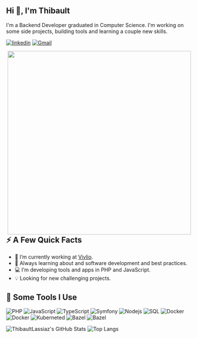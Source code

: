 ## Hi 👋, I'm Thibault

I'm a Backend Developer graduated in Computer Science. I'm working on some side projects, building tools and learning a couple new skills.

[![linkedin](https://img.shields.io/badge/-@thibaultlassiaz-0077B5?style=flat-square&amp;labelColor=0077B5&amp;logo=LinkedIn&amp;link=https://www.linkedin.com/in/thibaultlassiaz/)](https://www.linkedin.com/in/thibaultlassiaz/)
[![Gmail](https://img.shields.io/badge/-thibaultlassiaz-c14438?style=flat-square&logo=Gmail&logoColor=white)](mailto:lassiazt.info@gmail.com)

<img align="right" src="https://i.imgur.com/vj4qgex.png" width="500"/>

<h2>⚡️ A Few Quick Facts</h2>

- 🌃 I’m currently working at [Vivlio].
- 🧐 Always learning about and software development and best practices.
- 💻 I’m developing tools and apps in PHP and JavaScript.
- 💡 Looking for new challenging projects.

<h2>🚀 Some Tools I Use</h2 >

<p align="left">

<img alt="PHP" src="https://img.shields.io/badge/-PHP-777BB4?style=flat-square&logo=php&logoColor=white" />
<img alt="JavaScript" src="https://img.shields.io/badge/-JavaScript-F0DB4F?style=flat-square&logo=javascript&logoColor=black" />
<img alt="TypeScript" src="https://img.shields.io/badge/-TypeScript-007ACC?style=flat-square&logo=typescript&logoColor=white" />
<img alt="Symfony" src="https://img.shields.io/badge/-Symfony-000000?style=flat-square&logo=symfony&logoColor=white" />
<img alt="Nodejs" src="https://img.shields.io/badge/-Node.js-43853d?style=flat-square&logo=Node.js&logoColor=white" />
<img alt="SQL" src="https://img.shields.io/badge/-SQL-4479A1?style=flat-square&logo=postgresql&logoColor=white" />
<img alt="Docker" src="https://img.shields.io/badge/-Docker-2496ED?style=flat-square&logo=docker&logoColor=white" />
<img alt="Docker" src="https://img.shields.io/badge/-Redis-FF4438?style=flat-square&logo=redis&logoColor=white" />
<img alt="Kuberneted" src="https://img.shields.io/badge/-Kubernetes-326CE5?style=flat-square&logo=kubernetes&logoColor=white" />
<img alt="Bazel" src="https://img.shields.io/badge/-Bazel-43A047?style=flat-square&logo=bazel&logoColor=white" />
<img alt="Bazel" src="https://img.shields.io/badge/-PHPStorm-000000?style=flat-square&logo=phpstorm&logoColor=white" />

</p>


![ThibaultLassiaz's GitHub Stats](https://github-readme-stats.vercel.app/api?username=thibaultlassiaz&count_private=true&show_icons=true&custom_title=Github%20Status&hide=issues&theme=radical)
![Top Langs](https://github-readme-stats.vercel.app/api/top-langs/?username=thibaultlassiaz&hide=java,javascript,html,css&langs_count=4&hide_border=true&layout=compact&theme=radical)

[Vivlio]: https://www.vivlio.com/
